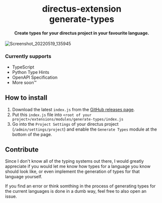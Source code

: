 <p align="center">
  <h1 align="center">directus-extension<br />generate-types</h1>
  <h4 align="center">Create types for your directus project in your favourite language.</h4>
</p>

![Screenshot_20220519_135945](https://user-images.githubusercontent.com/48161361/169288405-c1589f58-d6e4-4a91-91d6-fc9008c8dd97.png)

### Currently supports

- TypeScript
- Python Type Hints
- OpenAPI Specification
- More soon™

## How to install

1. Download the latest `index.js` from the [GitHub releases page](https://github.com/maltejur/directus-extension-generate-types/releases).
2. Put this `index.js` file into `<root of your project>/extensions/modules/generate-types/index.js`
3. Go into the `Project Settings` of your directus project (`/admin/settings/project`) and enable the `Generate Types` module at the bottom of the page.

## Contribute

Since I don't know all of the typing systems out there, I would greatly appreciate if you
would let me know how types for a language you know should look like, or even implement 
the generation of types for that language yourself.

If you find an error or think somthing in the process of generating types for the current
languages is done in a dumb way, feel free to also open an issue.
